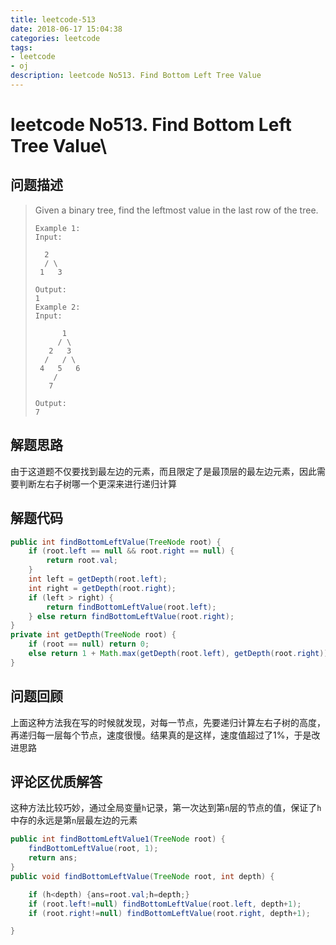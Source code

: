 ```yaml
---
title: leetcode-513
date: 2018-06-17 15:04:38
categories: leetcode
tags:
- leetcode
- oj
description: leetcode No513. Find Bottom Left Tree Value
---
```

# leetcode No513. Find Bottom Left Tree Value\

## 问题描述

>Given a binary tree, find the leftmost value in the last row of the tree.
>```text
>Example 1:
>Input:
>
>   2
>   / \
>  1   3
>
>Output:
>1
>Example 2: 
>Input:
>
>       1
>      / \
>    2   3
>   /   / \
>  4   5   6
>     /
>    7
>
>Output:
>7
>```

## 解题思路

由于这道题不仅要找到最左边的元素，而且限定了是最顶层的最左边元素，因此需要判断左右子树哪一个更深来进行递归计算

## 解题代码

```java
public int findBottomLeftValue(TreeNode root) {
    if (root.left == null && root.right == null) {
        return root.val;
    }
    int left = getDepth(root.left);
    int right = getDepth(root.right);
    if (left > right) {
        return findBottomLeftValue(root.left);
    } else return findBottomLeftValue(root.right);
}
private int getDepth(TreeNode root) {
    if (root == null) return 0;
    else return 1 + Math.max(getDepth(root.left), getDepth(root.right));
}
```

## 问题回顾

上面这种方法我在写的时候就发现，对每一节点，先要递归计算左右子树的高度，再递归每一层每个节点，速度很慢。结果真的是这样，速度值超过了1%，于是改进思路

## 评论区优质解答

这种方法比较巧妙，通过全局变量`h`记录，第一次达到第`n`层的节点的值，保证了`h`中存的永远是第`n`层最左边的元素

```java
public int findBottomLeftValue1(TreeNode root) {
    findBottomLeftValue(root, 1);
    return ans;
}
public void findBottomLeftValue(TreeNode root, int depth) {

    if (h<depth) {ans=root.val;h=depth;}
    if (root.left!=null) findBottomLeftValue(root.left, depth+1);
    if (root.right!=null) findBottomLeftValue(root.right, depth+1);

}
```
